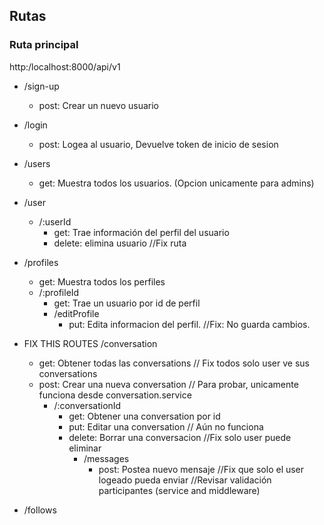 ## Rutas

### Ruta principal
 http:/localhost:8000/api/v1

- /sign-up
    - post: Crear un nuevo usuario
      
- /login
    - post: Logea al usuario, Devuelve token de inicio de sesion

- /users
    - get: Muestra todos los usuarios. (Opcion unicamente para admins)

- /user
    - /:userId
        - get: Trae información del perfil del usuario
        - delete: elimina usuario //Fix ruta
- /profiles 
    - get: Muestra todos los perfiles
    - /:profileId 
        - get: Trae un usuario por id de perfil
        - /editProfile
            - put: Edita informacion del perfil. //Fix: No guarda cambios. 
- FIX THIS ROUTES /conversation
    - get: Obtener todas las conversations // Fix todos solo user ve sus conversations
    - post: Crear una nueva conversation // Para probar, unicamente funciona desde conversation.service
        - /:conversationId
            - get: Obtener una conversation por id
            - put: Editar una conversation // Aún no funciona
            - delete: Borrar una conversacion //Fix solo user puede eliminar
                - /messages
                    - post: Postea nuevo mensaje //Fix que solo el user logeado pueda enviar //Revisar validación participantes (service and middleware)

- /follows